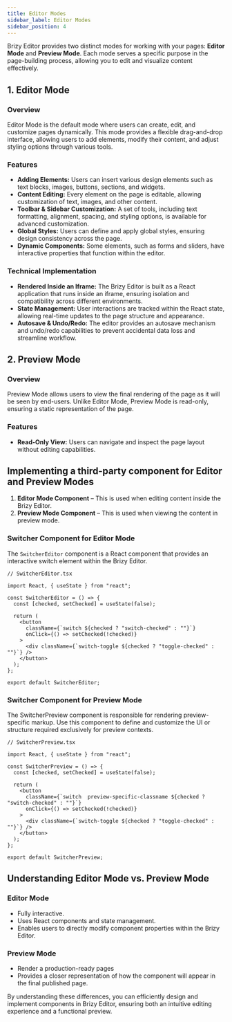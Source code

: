 ```yaml
---
title: Editor Modes
sidebar_label: Editor Modes
sidebar_position: 4 
---
```


Brizy Editor provides two distinct modes for working with your pages: **Editor Mode** and **Preview Mode**. Each mode serves a specific purpose in the page-building process, allowing you to edit and visualize content effectively.

## 1. Editor Mode
### Overview
Editor Mode is the default mode where users can create, edit, and customize pages dynamically. This mode provides a flexible drag-and-drop interface, allowing users to add elements, modify their content, and adjust styling options through various tools.

### Features
- **Adding Elements:** Users can insert various design elements such as text blocks, images, buttons, sections, and widgets.
- **Content Editing:** Every element on the page is editable, allowing customization of text, images, and other content.
- **Toolbar & Sidebar Customization:** A set of tools, including text formatting, alignment, spacing, and styling options, is available for advanced customization.
- **Global Styles:** Users can define and apply global styles, ensuring design consistency across the page.
- **Dynamic Components:** Some elements, such as forms and sliders, have interactive properties that function within the editor.

### Technical Implementation
- **Rendered Inside an Iframe:** The Brizy Editor is built as a React application that runs inside an iframe, ensuring isolation and compatibility across different environments.
- **State Management:** User interactions are tracked within the React state, allowing real-time updates to the page structure and appearance.
- **Autosave & Undo/Redo:** The editor provides an autosave mechanism and undo/redo capabilities to prevent accidental data loss and streamline workflow.

## 2. Preview Mode
### Overview
Preview Mode allows users to view the final rendering of the page as it will be seen by end-users. Unlike Editor Mode, Preview Mode is read-only, ensuring a static representation of the page.

### Features
- **Read-Only View:** Users can navigate and inspect the page layout without editing capabilities.

## Implementing a third-party component for Editor and Preview Modes

1. **Editor Mode Component** – This is used when editing content inside the Brizy Editor.
2. **Preview Mode Component** – This is used when viewing the content in preview mode. 

### Switcher Component for Editor Mode
The `SwitcherEditor` component is a React component that provides an interactive switch element within the Brizy Editor.

```tsx
// SwitcherEditor.tsx

import React, { useState } from "react";

const SwitcherEditor = () => {
  const [checked, setChecked] = useState(false);

  return (
    <button
      className={`switch ${checked ? "switch-checked" : ""}`}
      onClick={() => setChecked(!checked)}
    >
      <div className={`switch-toggle ${checked ? "toggle-checked" : ""}`} />
    </button>
  );
};

export default SwitcherEditor;
```

### Switcher Component for Preview Mode
The SwitcherPreview component is responsible for rendering preview-specific markup. Use this component to define and customize the UI or structure required exclusively for preview contexts.

```tsx
// SwitcherPreview.tsx

import React, { useState } from "react";

const SwitcherPreview = () => {
  const [checked, setChecked] = useState(false);

  return (
    <button
      className={`switch  preview-specific-classname ${checked ? "switch-checked" : ""}`}
      onClick={() => setChecked(!checked)}
    >
      <div className={`switch-toggle ${checked ? "toggle-checked" : ""}`} />
    </button>
  );
};

export default SwitcherPreview;
```

## Understanding Editor Mode vs. Preview Mode
### Editor Mode
- Fully interactive.
- Uses React components and state management.
- Enables users to directly modify component properties within the Brizy Editor.

### Preview Mode
- Render a production-ready pages
- Provides a closer representation of how the component will appear in the final published page.

By understanding these differences, you can efficiently design and implement components in Brizy Editor, ensuring both an intuitive editing experience and a functional preview.
